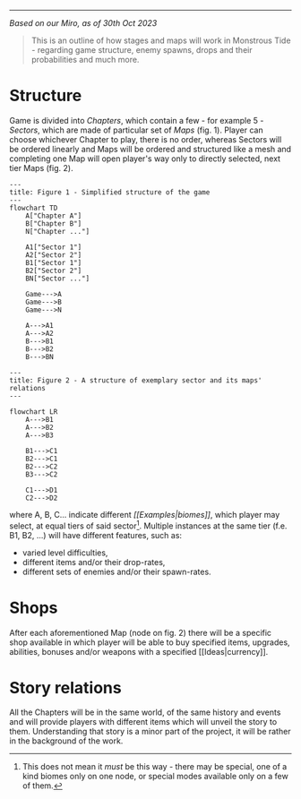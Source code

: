 ___

*Based on our Miro, as of 30th Oct 2023*

>This is an outline of how stages and maps will work in Monstrous Tide - regarding game structure, enemy spawns, drops and their probabilities and much more.


# Structure

Game is divided into *Chapters*, which contain a few - for example 5 - *Sectors*, which are made of particular set of *Maps* (fig. 1). Player can choose whichever Chapter to play, there is no order, whereas Sectors will be ordered linearly and Maps will be ordered and structured like a mesh and completing one Map will open player's way only to directly selected, next tier Maps (fig. 2).

```mermaid
---
title: Figure 1 - Simplified structure of the game
---
flowchart TD
	A["Chapter A"]
	B["Chapter B"]
	N["Chapter ..."]

	A1["Sector 1"]
	A2["Sector 2"]
	B1["Sector 1"]
	B2["Sector 2"]
	BN["Sector ..."]
	
	Game--->A
	Game--->B
	Game--->N
	
	A--->A1
	A--->A2
	B--->B1
	B--->B2
	B--->BN
```

```mermaid
---
title: Figure 2 - A structure of exemplary sector and its maps' relations
---

flowchart LR
	A--->B1
	A--->B2
	A--->B3
	
	B1--->C1
	B2--->C1
	B2--->C2
	B3--->C2
	
	C1--->D1
	C2--->D2
```

where A, B, C... indicate different *[[Examples|biomes]]*, which player may select, at equal tiers of said sector[^1]. Multiple instances at the same tier (f.e. B1, B2, ...) will have different features, such as: 
- varied level difficulties,
- different items and/or their drop-rates,
- different sets of enemies and/or their spawn-rates.

# Shops

After each aforementioned Map (node on fig. 2) there will be a specific shop available in which player will be able to buy specified items, upgrades, abilities, bonuses and/or weapons with a specified [[Ideas|currency]].

# Story relations

All the Chapters will be in the same world, of the same history and events and will provide players with different items which will unveil the story to them. Understanding that story is a minor part of the project, it will be rather in the background of the work.


[^1]: This does not mean it *must* be this way - there may be special, one of a kind biomes only on one node, or special modes available only on a few of them.